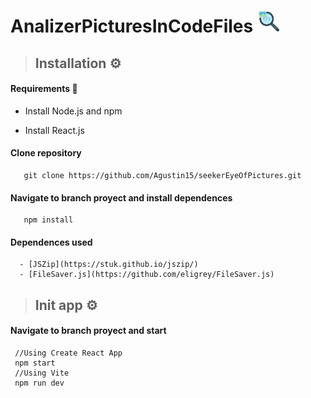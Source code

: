 # AnalizerPicturesInCodeFiles <img src="/src/assets/images/iconSearching.png" width="35px">

 >## Installation ⚙
   #### Requirements 📝
   - Install Node.js and npm
   
   - Install React.js
   #### Clone repository
       git clone https://github.com/Agustin15/seekerEyeOfPictures.git
   
   #### Navigate to branch proyect and install dependences
       npm install

   #### Dependences used 
      - [JSZip](https://stuk.github.io/jszip/) 
      - [FileSaver.js](https://github.com/eligrey/FileSaver.js) 

 >## Init app ⚙
   #### Navigate to branch proyect and start 
   
     //Using Create React App
     npm start
     //Using Vite
     npm run dev

